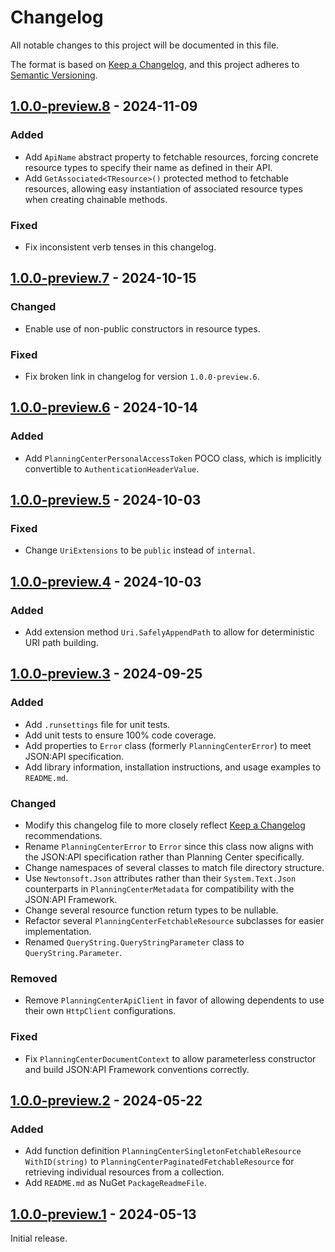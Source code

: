 # Changelog

All notable changes to this project will be documented in this file.

The format is based on [Keep a Changelog](https://keepachangelog.com/en/1.1.0/),
and this project adheres to [Semantic Versioning](https://semver.org/spec/v2.0.0.html).

## [1.0.0-preview.8] - 2024-11-09

### Added

- Add `ApiName` abstract property to fetchable resources, forcing concrete resource types to specify their name as
  defined in their API.
- Add `GetAssociated<TResource>()` protected method to fetchable resources, allowing easy instantiation of associated 
  resource types when creating chainable methods.

### Fixed

- Fix inconsistent verb tenses in this changelog.

## [1.0.0-preview.7] - 2024-10-15

### Changed

- Enable use of non-public constructors in resource types.

### Fixed

- Fix broken link in changelog for version `1.0.0-preview.6`.

## [1.0.0-preview.6] - 2024-10-14

### Added

- Add `PlanningCenterPersonalAccessToken` POCO class, which is implicitly convertible to `AuthenticationHeaderValue`.

## [1.0.0-preview.5] - 2024-10-03

### Fixed

- Change `UriExtensions` to be `public` instead of `internal`.

## [1.0.0-preview.4] - 2024-10-03

### Added

- Add extension method `Uri.SafelyAppendPath` to allow for deterministic URI path building.

## [1.0.0-preview.3] - 2024-09-25

### Added

- Add `.runsettings` file for unit tests.
- Add unit tests to ensure 100% code coverage.
- Add properties to `Error` class (formerly `PlanningCenterError`) to meet JSON:API specification.
- Add library information, installation instructions, and usage examples to `README.md`.

### Changed

- Modify this changelog file to more closely reflect [Keep a Changelog](https://keepachangelog.com/en/1.1.0/) 
  recommendations.
- Rename `PlanningCenterError` to `Error` since this class now aligns with the JSON:API specification rather than
  Planning Center specifically.
- Change namespaces of several classes to match file directory structure.
- Use `Newtonsoft.Json` attributes rather than their `System.Text.Json` counterparts in `PlanningCenterMetadata` for 
  compatibility with the JSON:API Framework.
- Change several resource function return types to be nullable.
- Refactor several `PlanningCenterFetchableResource` subclasses for easier implementation.
- Renamed `QueryString.QueryStringParameter` class to `QueryString.Parameter`.

### Removed

- Remove `PlanningCenterApiClient` in favor of allowing dependents to use their own `HttpClient` configurations.

### Fixed

- Fix `PlanningCenterDocumentContext` to allow parameterless constructor and build JSON:API Framework conventions 
  correctly.

## [1.0.0-preview.2] - 2024-05-22

### Added

- Add function definition `PlanningCenterSingletonFetchableResource WithID(string)` to 
	`PlanningCenterPaginatedFetchableResource` for retrieving individual resources from a collection.
- Add `README.md` as NuGet `PackageReadmeFile`.

## [1.0.0-preview.1] - 2024-05-13

Initial release.

[1.0.0-preview.8]: https://github.com/twcrews/planningcenter-api/compare/1.0.0-preview.7...1.0.0-preview.8
[1.0.0-preview.7]: https://github.com/twcrews/planningcenter-api/compare/1.0.0-preview.6...1.0.0-preview.7
[1.0.0-preview.6]: https://github.com/twcrews/planningcenter-api/compare/1.0.0-preview.5...1.0.0-preview.6
[1.0.0-preview.5]: https://github.com/twcrews/planningcenter-api/compare/1.0.0-preview.4...1.0.0-preview.5
[1.0.0-preview.4]: https://github.com/twcrews/planningcenter-api/compare/1.0.0-preview.3...1.0.0-preview.4
[1.0.0-preview.3]: https://github.com/twcrews/planningcenter-api/compare/1.0.0-preview.2...1.0.0-preview.3
[1.0.0-preview.2]: https://github.com/twcrews/planningcenter-api/compare/1.0.0-preview.1...1.0.0-preview.2
[1.0.0-preview.1]: https://github.com/twcrews/planningcenter-api/releases/tag/1.0.0-preview.1